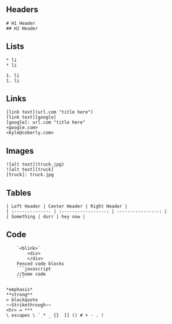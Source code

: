 ## Headers

```
# H1 Header
## H2 Header
```

## Lists

```
* li
* li

1. li
1. li
```

## Links

```
[link text](url.com "title here")
[link text][google]
[google]: url.com "title here"
<google.com>
<kyle@coberly.com>
```

## Images

```
![alt text](truck.jpg)
![alt text][truck]
[truck]: truck.jpg
```

## Tables

```
| Left Header | Center Header | Right Header |
| :-------------- | :-----------------: | ----------------: |
| Something | durr | hey now |
```

## Code

```
    `<blink>`
        <div>
        </div>
    Fenced code blocks
    ```javascript
    //Some code
    ```
```

```
*emphasis*
**strong**
> blockquote
~~Strikethrough~~
<hr> = ***
\ escapes \ ` * _ {}  [] () # + - . !
```
